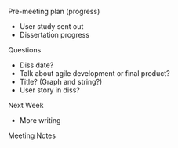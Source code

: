 Pre-meeting plan (progress)
  - User study sent out
  - Dissertation progress

Questions
  - Diss date?
  - Talk about agile development or final product?
  - Title? (Graph and string?)
  - User story in diss?

Next Week
  - More writing

Meeting Notes
